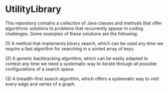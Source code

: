# UtilityLibrary

This repository contains a collection of Java classes and methods that offer algorithmic solutions to problems that recurrently appear in coding challenges. Some examples of these solutions are the following:

(1) A method that implements binary search, which can be used any time we require a fast algorithm for searching in a sorted array of keys.

(2) A generic backtracking algorithm, which can be easily adapted to context any time we need a systematic way to iterate through all possible configurations of a search space.

(3) A breadth-first search algorithm, which offers a systematic way to visit every edge and vertex of a graph.
